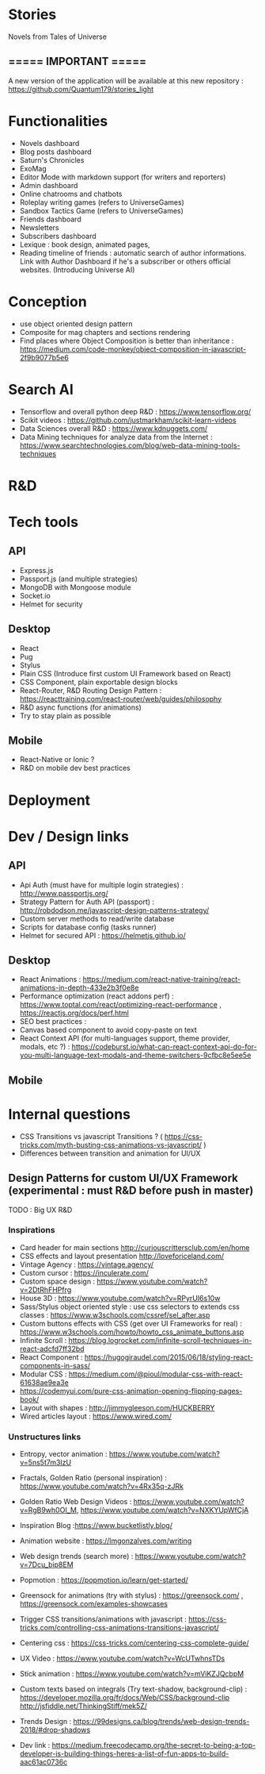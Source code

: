 # Stories

Novels from Tales of Universe

## ===== IMPORTANT =====
A new version of the application will be available at this new repository : https://github.com/Quantum179/stories_light
# Functionalities

- Novels dashboard
- Blog posts dashboard
- Saturn's Chronicles
- ExoMag
- Editor Mode with markdown support (for writers and reporters)
- Admin dashboard
- Online chatrooms and chatbots
- Roleplay writing games (refers to UniverseGames)
- Sandbox Tactics Game (refers to UniverseGames)
- Friends dashboard
- Newsletters
- Subscribers dashboard
- Lexique : book design, animated pages,
- Reading timeline of friends : automatic search of author informations. Link with Author Dashboard if he's a subscriber or others official websites. (Introducing Universe AI)

# Conception

 - use object oriented design pattern
  - Composite for mag chapters and sections rendering
- Find places where Object Composition is better than inheritance : https://medium.com/code-monkey/object-composition-in-javascript-2f9b9077b5e6

# Search AI

- Tensorflow and overall python deep R&D : https://www.tensorflow.org/
- Scikit videos : https://github.com/justmarkham/scikit-learn-videos
- Data Sciences overall R&D : https://www.kdnuggets.com/
- Data Mining techniques for analyze data from the Internet : https://www.searchtechnologies.com/blog/web-data-mining-tools-techniques


# R&D

# Tech tools

## API

- Express.js
- Passport.js (and multiple strategies)
- MongoDB with Mongoose module
- Socket.io
- Helmet for security

## Desktop
- React
- Pug
- Stylus
- Plain CSS (Introduce first custom UI Framework based on React)
 - CSS Component, plain exportable design blocks
- React-Router, R&D Routing Design Pattern : <https://reacttraining.com/react-router/web/guides/philosophy>
- R&D async functions (for animations)
- Try to stay plain as possible

## Mobile

- React-Native or Ionic ?
- R&D on mobile dev best practices

# Deployment

# Dev / Design links

## API

- Api Auth (must have for multiple login strategies) : <http://www.passportjs.org/>
- Strategy Pattern for Auth API (passport) : <http://robdodson.me/javascript-design-patterns-strategy/>
- Custom server methods to read/write database
- Scripts for database config (tasks runner)
- Helmet for secured API : https://helmetjs.github.io/

## Desktop

- React Animations : https://medium.com/react-native-training/react-animations-in-depth-433e2b3f0e8e
- Performance optimization (react addons perf) : https://www.toptal.com/react/optimizing-react-performance
, https://reactjs.org/docs/perf.html
- SEO best practices :
- Canvas based component to avoid copy-paste on text
- React Context API (for multi-languages support, theme provider, modals, etc ?) : https://codeburst.io/what-can-react-context-api-do-for-you-multi-language-text-modals-and-theme-switchers-9cfbc8e5ee5e


## Mobile

# Internal questions

- CSS Transitions vs javascript Transitions ? ( <https://css-tricks.com/myth-busting-css-animations-vs-javascript/> )
- Differences between transition and animation for UI/UX

## Design Patterns for custom UI/UX Framework (experimental : must R&D before push in master)

TODO : Big UX R&D

### Inspirations

- Card header for main sections <http://curiouscrittersclub.com/en/home>
- CSS effects and layout presentation <http://loveforiceland.com/>
- Vintage Agency : <https://vintage.agency/>
- Custom cursor : <https://inculerate.com/>
- Custom space design : https://www.youtube.com/watch?v=2DtRhFHPfrg
- House 3D : https://www.youtube.com/watch?v=RPyrUI6s10w
- Sass/Stylus object oriented style : use css selectors to extends css classes : https://www.w3schools.com/cssref/sel_after.asp
- Custom buttons effects with CSS (get over UI Frameworks for real) : https://www.w3schools.com/howto/howto_css_animate_buttons.asp
- Infinite Scroll : https://blog.logrocket.com/infinite-scroll-techniques-in-react-adcfd7ff32bd
- React Component : https://hugogiraudel.com/2015/06/18/styling-react-components-in-sass/
- Modular CSS : https://medium.com/@pioul/modular-css-with-react-61638ae9ea3e
- https://codemyui.com/pure-css-animation-opening-flipping-pages-book/
- Layout with shapes : http://jimmygleeson.com/HUCKBERRY
- Wired articles layout : https://www.wired.com/


### Unstructures links

- Entropy, vector animation : <https://www.youtube.com/watch?v=5ns5t7m3IzU>
- Fractals, Golden Ratio (personal inspiration) : <https://www.youtube.com/watch?v=4Rx35q-zJRk>
- Golden Ratio Web Design Videos : <https://www.youtube.com/watch?v=RgB9wh0OI_M>,
https://www.youtube.com/watch?v=NXKYUpWfCjA
- Inspiration Blog :https://www.bucketlistly.blog/
- Animation website : https://lmgonzalves.com/writing
- Web design trends (search more) : <https://www.youtube.com/watch?v=7Dcu_bip8EM>
- Popmotion : <https://popmotion.io/learn/get-started/>
- Greensock for animations (try with stylus) : <https://greensock.com/> , <https://greensock.com/examples-showcases>
- Trigger CSS transitions/animations with javascript : <https://css-tricks.com/controlling-css-animations-transitions-javascript/>
- Centering css : <https://css-tricks.com/centering-css-complete-guide/>
- UX Video : <https://www.youtube.com/watch?v=WcUTwhnsTDs>
- Stick animation : <https://www.youtube.com/watch?v=mViKZJQcbpM>
- Custom texts based on integrals (Try text-shadow, background-clip) : https://developer.mozilla.org/fr/docs/Web/CSS/background-clip
http://jsfiddle.net/ThinkingStiff/mek5Z/
- Trends Design : https://99designs.ca/blog/trends/web-design-trends-2018/#drop-shadows

- Dev link : https://medium.freecodecamp.org/the-secret-to-being-a-top-developer-is-building-things-heres-a-list-of-fun-apps-to-build-aac61ac0736c
